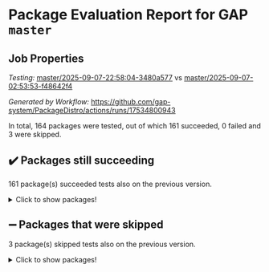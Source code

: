 # Package Evaluation Report for GAP `master`

## Job Properties

*Testing:* [master/2025-09-07-22:58:04-3480a577](https://github.com/gap-system/PackageDistro/blob/data/reports/master/2025-09-07-22:58:04-3480a577) vs [master/2025-09-07-02:53:53-f48642f4](https://github.com/gap-system/PackageDistro/blob/data/reports/master/2025-09-07-02:53:53-f48642f4)

*Generated by Workflow:* https://github.com/gap-system/PackageDistro/actions/runs/17534800943

In total, 164 packages were tested, out of which 161 succeeded, 0 failed and 3 were skipped.

## :heavy_check_mark: Packages still succeeding

161 package(s) succeeded tests also on the previous version.
<details><summary>Click to show packages!</summary>

- 4ti2interface 2024.11-01 [(success)](https://github.com/gap-system/PackageDistro/actions/runs/17534800943/job/49796621785)
- ace 5.7.0 [(success)](https://github.com/gap-system/PackageDistro/actions/runs/17534800943/job/49796622160)
- aclib 1.3.3 [(success)](https://github.com/gap-system/PackageDistro/actions/runs/17534800943/job/49796621797)
- agt 0.3.1 [(success)](https://github.com/gap-system/PackageDistro/actions/runs/17534800943/job/49796621807)
- alco 1.1.2 [(success)](https://github.com/gap-system/PackageDistro/actions/runs/17534800943/job/49796621790)
- alnuth 3.2.1 [(success)](https://github.com/gap-system/PackageDistro/actions/runs/17534800943/job/49796621798)
- anupq 3.3.2 [(success)](https://github.com/gap-system/PackageDistro/actions/runs/17534800943/job/49796621792)
- atlasrep 2.1.9 [(success)](https://github.com/gap-system/PackageDistro/actions/runs/17534800943/job/49796621801)
- autodoc 2025.05.09 [(success)](https://github.com/gap-system/PackageDistro/actions/runs/17534800943/job/49796621793)
- automata 1.16 [(success)](https://github.com/gap-system/PackageDistro/actions/runs/17534800943/job/49796621805)
- automgrp 1.3.3 [(success)](https://github.com/gap-system/PackageDistro/actions/runs/17534800943/job/49796621814)
- autpgrp 1.11.1 [(success)](https://github.com/gap-system/PackageDistro/actions/runs/17534800943/job/49796621818)
- cap 2025.08-03 [(success)](https://github.com/gap-system/PackageDistro/actions/runs/17534800943/job/49796621802)
- caratinterface 2.3.7 [(success)](https://github.com/gap-system/PackageDistro/actions/runs/17534800943/job/49796621795)
- cddinterface 2025.06.24 [(success)](https://github.com/gap-system/PackageDistro/actions/runs/17534800943/job/49796621808)
- circle 1.6.6 [(success)](https://github.com/gap-system/PackageDistro/actions/runs/17534800943/job/49796621819)
- classicpres 1.22 [(success)](https://github.com/gap-system/PackageDistro/actions/runs/17534800943/job/49796621820)
- cohomolo 1.6.11 [(success)](https://github.com/gap-system/PackageDistro/actions/runs/17534800943/job/49796621833)
- congruence 1.2.7 [(success)](https://github.com/gap-system/PackageDistro/actions/runs/17534800943/job/49796621816)
- corefreesub 0.6 [(success)](https://github.com/gap-system/PackageDistro/actions/runs/17534800943/job/49796621829)
- corelg 1.57 [(success)](https://github.com/gap-system/PackageDistro/actions/runs/17534800943/job/49796621821)
- crime 1.6 [(success)](https://github.com/gap-system/PackageDistro/actions/runs/17534800943/job/49796621839)
- crisp 1.4.8 [(success)](https://github.com/gap-system/PackageDistro/actions/runs/17534800943/job/49796621827)
- crypting 0.10.6 [(success)](https://github.com/gap-system/PackageDistro/actions/runs/17534800943/job/49796621826)
- cryst 4.1.29 [(success)](https://github.com/gap-system/PackageDistro/actions/runs/17534800943/job/49796621830)
- crystcat 1.1.10 [(success)](https://github.com/gap-system/PackageDistro/actions/runs/17534800943/job/49796621824)
- ctbllib 1.3.11 [(success)](https://github.com/gap-system/PackageDistro/actions/runs/17534800943/job/49796621835)
- cubefree 1.21 [(success)](https://github.com/gap-system/PackageDistro/actions/runs/17534800943/job/49796621825)
- curlinterface 2.4.2 [(success)](https://github.com/gap-system/PackageDistro/actions/runs/17534800943/job/49796621832)
- cvec 2.8.4 [(success)](https://github.com/gap-system/PackageDistro/actions/runs/17534800943/job/49796621837)
- datastructures 0.3.3 [(success)](https://github.com/gap-system/PackageDistro/actions/runs/17534800943/job/49796621838)
- deepthought 1.0.9 [(success)](https://github.com/gap-system/PackageDistro/actions/runs/17534800943/job/49796621840)
- design 1.8.2 [(success)](https://github.com/gap-system/PackageDistro/actions/runs/17534800943/job/49796621843)
- difsets 2.3.1 [(success)](https://github.com/gap-system/PackageDistro/actions/runs/17534800943/job/49796621846)
- digraphs 1.12.0 [(success)](https://github.com/gap-system/PackageDistro/actions/runs/17534800943/job/49796621848)
- edim 1.3.8 [(success)](https://github.com/gap-system/PackageDistro/actions/runs/17534800943/job/49796621853)
- example 4.4.1 [(success)](https://github.com/gap-system/PackageDistro/actions/runs/17534800943/job/49796621873)
- examplesforhomalg 2023.10-01 [(success)](https://github.com/gap-system/PackageDistro/actions/runs/17534800943/job/49796621844)
- factint 1.6.3 [(success)](https://github.com/gap-system/PackageDistro/actions/runs/17534800943/job/49796621855)
- ferret 1.0.14 [(success)](https://github.com/gap-system/PackageDistro/actions/runs/17534800943/job/49796621849)
- fga 1.5.0 [(success)](https://github.com/gap-system/PackageDistro/actions/runs/17534800943/job/49796621847)
- fining 1.5.6 [(success)](https://github.com/gap-system/PackageDistro/actions/runs/17534800943/job/49796621854)
- float 1.0.9 [(success)](https://github.com/gap-system/PackageDistro/actions/runs/17534800943/job/49796621857)
- format 1.4.4 [(success)](https://github.com/gap-system/PackageDistro/actions/runs/17534800943/job/49796621856)
- forms 1.2.13 [(success)](https://github.com/gap-system/PackageDistro/actions/runs/17534800943/job/49796621863)
- fplsa 1.2.7 [(success)](https://github.com/gap-system/PackageDistro/actions/runs/17534800943/job/49796621868)
- fr 2.4.13 [(success)](https://github.com/gap-system/PackageDistro/actions/runs/17534800943/job/49796621860)
- francy 2.0.3 [(success)](https://github.com/gap-system/PackageDistro/actions/runs/17534800943/job/49796621871)
- fwtree 1.3 [(success)](https://github.com/gap-system/PackageDistro/actions/runs/17534800943/job/49796621879)
- gapdoc 1.6.7 [(success)](https://github.com/gap-system/PackageDistro/actions/runs/17534800943/job/49796621877)
- gauss 2024.11-01 [(success)](https://github.com/gap-system/PackageDistro/actions/runs/17534800943/job/49796621870)
- gaussforhomalg 2024.08-01 [(success)](https://github.com/gap-system/PackageDistro/actions/runs/17534800943/job/49796621866)
- gbnp 1.1.0 [(success)](https://github.com/gap-system/PackageDistro/actions/runs/17534800943/job/49796621882)
- generalizedmorphismsforcap 2025.08-01 [(success)](https://github.com/gap-system/PackageDistro/actions/runs/17534800943/job/49796621865)
- genss 1.6.9 [(success)](https://github.com/gap-system/PackageDistro/actions/runs/17534800943/job/49796621876)
- gradedmodules 2024.12-01 [(success)](https://github.com/gap-system/PackageDistro/actions/runs/17534800943/job/49796621874)
- gradedringforhomalg 2024.07-01 [(success)](https://github.com/gap-system/PackageDistro/actions/runs/17534800943/job/49796621867)
- grape 4.9.3 [(success)](https://github.com/gap-system/PackageDistro/actions/runs/17534800943/job/49796621869)
- groupoids 1.78 [(success)](https://github.com/gap-system/PackageDistro/actions/runs/17534800943/job/49796621880)
- grpconst 2.6.5 [(success)](https://github.com/gap-system/PackageDistro/actions/runs/17534800943/job/49796621872)
- guarana 0.96.3 [(success)](https://github.com/gap-system/PackageDistro/actions/runs/17534800943/job/49796621881)
- guava 3.20 [(success)](https://github.com/gap-system/PackageDistro/actions/runs/17534800943/job/49796621890)
- hap 1.70 [(success)](https://github.com/gap-system/PackageDistro/actions/runs/17534800943/job/49796621885)
- hapcryst 0.1.15 [(success)](https://github.com/gap-system/PackageDistro/actions/runs/17534800943/job/49796621884)
- hecke 1.5.4 [(success)](https://github.com/gap-system/PackageDistro/actions/runs/17534800943/job/49796621899)
- help 4.0 [(success)](https://github.com/gap-system/PackageDistro/actions/runs/17534800943/job/49796621887)
- homalg 2024.01-01 [(success)](https://github.com/gap-system/PackageDistro/actions/runs/17534800943/job/49796621896)
- homalgtocas 2025.08-01 [(success)](https://github.com/gap-system/PackageDistro/actions/runs/17534800943/job/49796621888)
- ibnp 0.16 [(success)](https://github.com/gap-system/PackageDistro/actions/runs/17534800943/job/49796621895)
- idrel 2.48 [(success)](https://github.com/gap-system/PackageDistro/actions/runs/17534800943/job/49796621934)
- images 1.3.3 [(success)](https://github.com/gap-system/PackageDistro/actions/runs/17534800943/job/49796621897)
- inducereduce 1.1 [(success)](https://github.com/gap-system/PackageDistro/actions/runs/17534800943/job/49796621904)
- intpic 0.4.0 [(success)](https://github.com/gap-system/PackageDistro/actions/runs/17534800943/job/49796621902)
- io 4.9.3 [(success)](https://github.com/gap-system/PackageDistro/actions/runs/17534800943/job/49796621909)
- io_forhomalg 2023.02-04 [(success)](https://github.com/gap-system/PackageDistro/actions/runs/17534800943/job/49796621906)
- irredsol 1.4.4 [(success)](https://github.com/gap-system/PackageDistro/actions/runs/17534800943/job/49796621916)
- json 2.2.3 [(success)](https://github.com/gap-system/PackageDistro/actions/runs/17534800943/job/49796621903)
- jupyterkernel 1.5.1 [(success)](https://github.com/gap-system/PackageDistro/actions/runs/17534800943/job/49796621907)
- jupyterviz 1.5.6 [(success)](https://github.com/gap-system/PackageDistro/actions/runs/17534800943/job/49796621900)
- kan 1.37 [(success)](https://github.com/gap-system/PackageDistro/actions/runs/17534800943/job/49796621919)
- kbmag 1.5.11 [(success)](https://github.com/gap-system/PackageDistro/actions/runs/17534800943/job/49796621910)
- laguna 3.9.7 [(success)](https://github.com/gap-system/PackageDistro/actions/runs/17534800943/job/49796621912)
- liealgdb 2.2.1 [(success)](https://github.com/gap-system/PackageDistro/actions/runs/17534800943/job/49796621922)
- liepring 2.9.1 [(success)](https://github.com/gap-system/PackageDistro/actions/runs/17534800943/job/49796621914)
- liering 2.4.2 [(success)](https://github.com/gap-system/PackageDistro/actions/runs/17534800943/job/49796621938)
- linearalgebraforcap 2025.08-02 [(success)](https://github.com/gap-system/PackageDistro/actions/runs/17534800943/job/49796621920)
- lins 0.9 [(success)](https://github.com/gap-system/PackageDistro/actions/runs/17534800943/job/49796621926)
- localizeringforhomalg 2023.10-01 [(success)](https://github.com/gap-system/PackageDistro/actions/runs/17534800943/job/49796621929)
- loops 3.4.4 [(success)](https://github.com/gap-system/PackageDistro/actions/runs/17534800943/job/49796621925)
- lpres 1.1.1 [(success)](https://github.com/gap-system/PackageDistro/actions/runs/17534800943/job/49796621970)
- majoranaalgebras 1.5.2 [(success)](https://github.com/gap-system/PackageDistro/actions/runs/17534800943/job/49796621950)
- mapclass 1.4.6 [(success)](https://github.com/gap-system/PackageDistro/actions/runs/17534800943/job/49796621955)
- matgrp 0.72 [(success)](https://github.com/gap-system/PackageDistro/actions/runs/17534800943/job/49796621943)
- matricesforhomalg 2025.09-01 [(success)](https://github.com/gap-system/PackageDistro/actions/runs/17534800943/job/49796621932)
- modisom 3.0.0 [(success)](https://github.com/gap-system/PackageDistro/actions/runs/17534800943/job/49796621941)
- modulepresentationsforcap 2025.08-02 [(success)](https://github.com/gap-system/PackageDistro/actions/runs/17534800943/job/49796621940)
- modules 2024.12-01 [(success)](https://github.com/gap-system/PackageDistro/actions/runs/17534800943/job/49796621952)
- monoidalcategories 2025.08-02 [(success)](https://github.com/gap-system/PackageDistro/actions/runs/17534800943/job/49796621953)
- nconvex 2024.12-01 [(success)](https://github.com/gap-system/PackageDistro/actions/runs/17534800943/job/49796621972)
- nilmat 1.4.2 [(success)](https://github.com/gap-system/PackageDistro/actions/runs/17534800943/job/49796621945)
- nock 1.5 [(success)](https://github.com/gap-system/PackageDistro/actions/runs/17534800943/job/49796621957)
- normalizinterface 1.4.1 [(success)](https://github.com/gap-system/PackageDistro/actions/runs/17534800943/job/49796621967)
- nq 2.5.11 [(success)](https://github.com/gap-system/PackageDistro/actions/runs/17534800943/job/49796621964)
- numericalsgps 1.4.0 [(success)](https://github.com/gap-system/PackageDistro/actions/runs/17534800943/job/49796621951)
- openmath 11.5.3 [(success)](https://github.com/gap-system/PackageDistro/actions/runs/17534800943/job/49796621963)
- orb 5.0.1 [(success)](https://github.com/gap-system/PackageDistro/actions/runs/17534800943/job/49796621959)
- packagemanager 1.6.3 [(success)](https://github.com/gap-system/PackageDistro/actions/runs/17534800943/job/49796621960)
- patternclass 2.4.5 [(success)](https://github.com/gap-system/PackageDistro/actions/runs/17534800943/job/49796621988)
- permut 2.0.5 [(success)](https://github.com/gap-system/PackageDistro/actions/runs/17534800943/job/49796621962)
- polenta 1.3.11 [(success)](https://github.com/gap-system/PackageDistro/actions/runs/17534800943/job/49796621956)
- polycyclic 2.17 [(success)](https://github.com/gap-system/PackageDistro/actions/runs/17534800943/job/49796621971)
- polymaking 0.8.7 [(success)](https://github.com/gap-system/PackageDistro/actions/runs/17534800943/job/49796621975)
- primgrp 4.0.0 [(success)](https://github.com/gap-system/PackageDistro/actions/runs/17534800943/job/49796621976)
- profiling 2.6.2 [(success)](https://github.com/gap-system/PackageDistro/actions/runs/17534800943/job/49796621987)
- qdistrnd 0.9.5 [(success)](https://github.com/gap-system/PackageDistro/actions/runs/17534800943/job/49796621989)
- qpa 1.35 [(success)](https://github.com/gap-system/PackageDistro/actions/runs/17534800943/job/49796621986)
- quagroup 1.8.4 [(success)](https://github.com/gap-system/PackageDistro/actions/runs/17534800943/job/49796621982)
- radiroot 2.9 [(success)](https://github.com/gap-system/PackageDistro/actions/runs/17534800943/job/49796621983)
- rcwa 4.7.1 [(success)](https://github.com/gap-system/PackageDistro/actions/runs/17534800943/job/49796621991)
- rds 1.8 [(success)](https://github.com/gap-system/PackageDistro/actions/runs/17534800943/job/49796621980)
- recog 1.4.4 [(success)](https://github.com/gap-system/PackageDistro/actions/runs/17534800943/job/49796621996)
- repndecomp 1.3.0 [(success)](https://github.com/gap-system/PackageDistro/actions/runs/17534800943/job/49796621997)
- repsn 3.1.2 [(success)](https://github.com/gap-system/PackageDistro/actions/runs/17534800943/job/49796622019)
- resclasses 4.7.3 [(success)](https://github.com/gap-system/PackageDistro/actions/runs/17534800943/job/49796621992)
- ringsforhomalg 2024.11-02 [(success)](https://github.com/gap-system/PackageDistro/actions/runs/17534800943/job/49796621990)
- sco 2023.08-01 [(success)](https://github.com/gap-system/PackageDistro/actions/runs/17534800943/job/49796622007)
- scscp 2.4.4 [(success)](https://github.com/gap-system/PackageDistro/actions/runs/17534800943/job/49796621999)
- semigroups 5.5.4 [(success)](https://github.com/gap-system/PackageDistro/actions/runs/17534800943/job/49796621998)
- sglppow 2.4 [(success)](https://github.com/gap-system/PackageDistro/actions/runs/17534800943/job/49796622002)
- sgpviz 0.999.6 [(success)](https://github.com/gap-system/PackageDistro/actions/runs/17534800943/job/49796622004)
- simpcomp 2.1.14 [(success)](https://github.com/gap-system/PackageDistro/actions/runs/17534800943/job/49796622006)
- singular 2025.08.26 [(success)](https://github.com/gap-system/PackageDistro/actions/runs/17534800943/job/49796622009)
- sl2reps 1.1 [(success)](https://github.com/gap-system/PackageDistro/actions/runs/17534800943/job/49796622001)
- sla 1.6.2 [(success)](https://github.com/gap-system/PackageDistro/actions/runs/17534800943/job/49796622008)
- smallantimagmas 0.4.1 [(success)](https://github.com/gap-system/PackageDistro/actions/runs/17534800943/job/49796622012)
- smallgrp 1.5.4 [(success)](https://github.com/gap-system/PackageDistro/actions/runs/17534800943/job/49796622017)
- smallsemi 0.7.2 [(success)](https://github.com/gap-system/PackageDistro/actions/runs/17534800943/job/49796622011)
- sonata 2.9.6 [(success)](https://github.com/gap-system/PackageDistro/actions/runs/17534800943/job/49796622014)
- sophus 1.27 [(success)](https://github.com/gap-system/PackageDistro/actions/runs/17534800943/job/49796622010)
- sotgrps 1.3 [(success)](https://github.com/gap-system/PackageDistro/actions/runs/17534800943/job/49796622015)
- spinsym 1.5.2 [(success)](https://github.com/gap-system/PackageDistro/actions/runs/17534800943/job/49796622013)
- standardff 1.0 [(success)](https://github.com/gap-system/PackageDistro/actions/runs/17534800943/job/49796622028)
- symbcompcc 1.3.2 [(success)](https://github.com/gap-system/PackageDistro/actions/runs/17534800943/job/49796622024)
- thelma 1.3 [(success)](https://github.com/gap-system/PackageDistro/actions/runs/17534800943/job/49796622027)
- tomlib 1.2.11 [(success)](https://github.com/gap-system/PackageDistro/actions/runs/17534800943/job/49796622018)
- toolsforhomalg 2025.05-01 [(success)](https://github.com/gap-system/PackageDistro/actions/runs/17534800943/job/49796622032)
- toric 1.9.6 [(success)](https://github.com/gap-system/PackageDistro/actions/runs/17534800943/job/49796622033)
- transgrp 3.6.5 [(success)](https://github.com/gap-system/PackageDistro/actions/runs/17534800943/job/49796622036)
- typeset 1.2.3 [(success)](https://github.com/gap-system/PackageDistro/actions/runs/17534800943/job/49796622059)
- ugaly 4.1.3 [(success)](https://github.com/gap-system/PackageDistro/actions/runs/17534800943/job/49796622034)
- unipot 1.6 [(success)](https://github.com/gap-system/PackageDistro/actions/runs/17534800943/job/49796622039)
- unitlib 5.0.0 [(success)](https://github.com/gap-system/PackageDistro/actions/runs/17534800943/job/49796622045)
- utils 0.91 [(success)](https://github.com/gap-system/PackageDistro/actions/runs/17534800943/job/49796622029)
- uuid 0.7 [(success)](https://github.com/gap-system/PackageDistro/actions/runs/17534800943/job/49796622043)
- walrus 0.9991 [(success)](https://github.com/gap-system/PackageDistro/actions/runs/17534800943/job/49796622042)
- wedderga 4.11.1 [(success)](https://github.com/gap-system/PackageDistro/actions/runs/17534800943/job/49796622053)
- wpe 0.8 [(success)](https://github.com/gap-system/PackageDistro/actions/runs/17534800943/job/49796622051)
- xmod 2.95 [(success)](https://github.com/gap-system/PackageDistro/actions/runs/17534800943/job/49796622046)
- xmodalg 1.32 [(success)](https://github.com/gap-system/PackageDistro/actions/runs/17534800943/job/49796622049)
- yangbaxter 0.10.7 [(success)](https://github.com/gap-system/PackageDistro/actions/runs/17534800943/job/49796622058)
- zeromqinterface 0.17 [(success)](https://github.com/gap-system/PackageDistro/actions/runs/17534800943/job/49796622052)
</details>

## :heavy_minus_sign: Packages that were skipped

3 package(s) skipped tests also on the previous version.
<details><summary>Click to show packages!</summary>

- browse 1.8.21 [(skipped)](https://github.com/gap-system/PackageDistro/actions/runs/17534800943/job/49796454452)
- itc 1.5.1 [(skipped)](https://github.com/gap-system/PackageDistro/actions/runs/17534800943/job/49796454452)
- xgap 4.32 [(skipped)](https://github.com/gap-system/PackageDistro/actions/runs/17534800943/job/49796454452)
</details>


